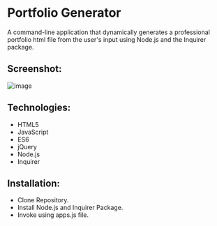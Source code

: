 # Portfolio Generator 

A command-line application that dynamically generates a professional portfolio html file from the user's input using Node.js and the Inquirer package.

## Screenshot:
![image](https://github.com/bdamota/Portfolio-Generator/blob/master/Screen%20Shot%202020-07-21%20at%209.11.04%20PM.png)

## Technologies:
- HTML5
- JavaScript
- ES6
- jQuery
- Node.js
- Inquirer

## Installation:
- Clone Repository.
- Install Node.js and Inquirer Package.
- Invoke using apps.js file.